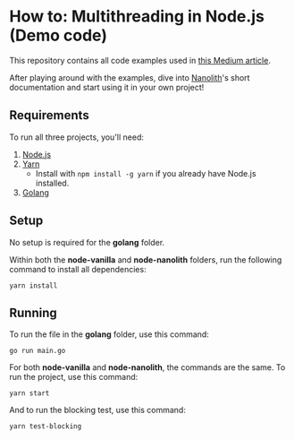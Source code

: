 # How to: Multithreading in Node.js (Demo code)

This repository contains all code examples used in [this Medium article](https://medium.com/@matthiasvstephens/how-to-multithreading-in-node-js-9b8093ca4edc).

After playing around with the examples, dive into [Nanolith](https://www.npmjs.com/package/nanolith)'s short documentation and start using it in your own project!

## Requirements

To run all three projects, you'll need:

1. [Node.js](https://nodejs.org/en/download/)
2. [Yarn](https://classic.yarnpkg.com/lang/en/docs/install/)
    - Install with `npm install -g yarn` if you already have Node.js installed.
3. [Golang](https://go.dev/doc/install)

## Setup

No setup is required for the **golang** folder.

Within both the **node-vanilla** and **node-nanolith** folders, run the following command to install all dependencies:

```shell
yarn install
```

## Running

To run the file in the **golang** folder, use this command:

```shell
go run main.go
```

For both **node-vanilla** and **node-nanolith**, the commands are the same. To run the project, use this command:

```shell
yarn start
```

And to run the blocking test, use this command:

```shell
yarn test-blocking
```
